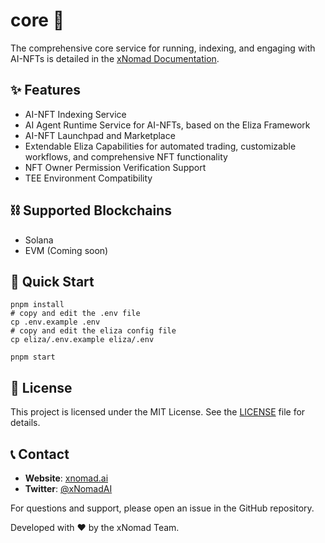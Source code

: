 # core 🤖
The comprehensive core service for running, indexing, and engaging with AI-NFTs is detailed in the [xNomad Documentation](https://docs.xnomad.ai/).

## ✨ Features

- AI-NFT Indexing Service
- AI Agent Runtime Service for AI-NFTs, based on the Eliza Framework
- AI-NFT Launchpad and Marketplace
- Extendable Eliza Capabilities for automated trading, customizable workflows, and comprehensive NFT functionality
- NFT Owner Permission Verification Support
- TEE Environment Compatibility

## ⛓️ Supported Blockchains
- Solana
- EVM (Coming soon)

## 🚀 Quick Start
```shell
pnpm install
# copy and edit the .env file
cp .env.example .env 
# copy and edit the eliza config file
cp eliza/.env.example eliza/.env

pnpm start
```

## 📜  License

This project is licensed under the MIT License. See the [LICENSE](LICENSE) file for details.

## 📞 Contact
- **Website**: [xnomad.ai](https://xnomad.ai)
- **Twitter**: [@xNomadAI](https://x.com/xNomadAI)

For questions and support, please open an issue in the GitHub repository.

Developed with ❤️ by the xNomad Team.